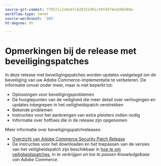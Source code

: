 ```yaml
---
source-git-commit: 779571c234e6fc620321d91cf8fd5f9ed28b869e
workflow-type: tm+mt
source-wordcount: '103'
ht-degree: 0%

---
```

# Opmerkingen bij de release met beveiligingspatches

In deze release met beveiligingspatches worden updates vastgelegd om de beveiliging van uw Adobe Commerce-implementatie te verbeteren. De informatie omvat onder meer, maar is niet beperkt tot:

* Oplossingen voor beveiligingsproblemen
* De hoogtepunten van de veiligheid die meer detail over verhogingen en updates inbegrepen in het veiligheidspatch verstrekken
* Bekende problemen
* Instructies voor het aanbrengen van extra pleisters indien nodig
* Informatie over hotfixes die in de release zijn opgenomen

Meer informatie over beveiligingspatchreleases:

* [Overzicht van Adobe Commerce Security Patch Release](/help/release/release-notes/security/overview.md#about-adobe-commerce-security-patch-releases)
* De instructies voor het downloaden en het toepassen van de versies van het veiligheidspatch zijn beschikbaar in [&#x200B; hoe te om veiligheidspatches &#x200B;](https://experienceleague.adobe.com/nl/docs/commerce-knowledge-base/kb/how-to/how-to-obtain-and-apply-security-patches) in _te verkrijgen en toe te passen Knowledgebase van Adobe Commerce_.
